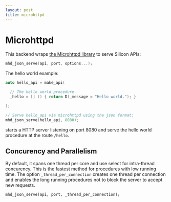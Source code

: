 ```yaml
---
layout: post
title: microhttpd
---
```


Microhttpd
=====================

This backend wraps [the Microhttpd library](http://www.gnu.org/software/libmicrohttpd/) to serve Silicon APIs:

```c++
mhd_json_serve(api, port, options...);
```

The hello world example:

```c++
auto hello_api = make_api(

  // The hello world procedure.
  _hello = [] () { return D(_message = "Hello world."); }

);

// Serve hello_api via microhttpd using the json format:
mhd_json_serve(hello_api, 8080);
```

starts a HTTP server listening on port 8080 and serve the hello world procedure
at the route ```/hello```.

## Concurency and Parallelism

By default, it spans one thread per core and use select for
intra-thread concurency. This is the fastest method for procedures
with low running time. The option ```_thread_per_connection``` creates
one thread per connection and enables the long running procedures not
to block the server to accept new requests.

```
mhd_json_serve(api, port, _thread_per_connection);
```
